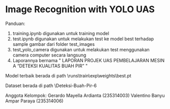 # Image Recognition with YOLO UAS

Panduan:

1. training.ipynb digunakan untuk training model
2. test.ipynb digunakan untuk melakukan test ke model best terhadap sample gambar dari folder test_images
3. test_yolo_camera digunakan untuk melakukan test menggunakan camera computer secara langsung
4. Laporannya bernama " LAPORAN PROJEK UAS PEMBELAJARAN MESIN A “DETEKSI KUALITAS BUAH PIR” "

Model terbaik berada di path \runs\train\exp\weights\best.pt

Dataset berada di path \Deteksi-Buah-Pir-6

Anggota Kelompok:
Gerardo Mayella Ardianta (235314003)
Valentino Banyu Ampar Paraya (235314006)
